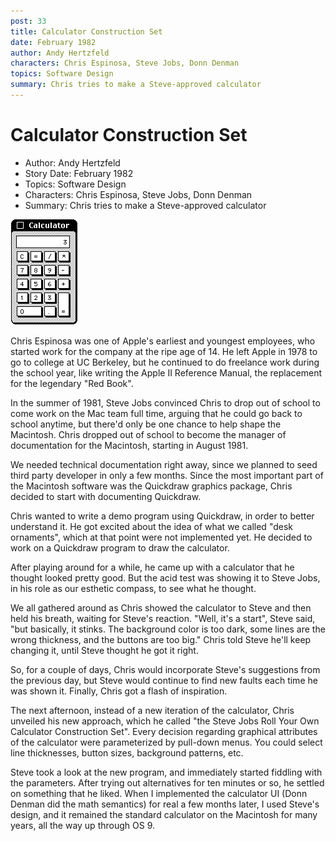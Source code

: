 ```yaml
---
post: 33
title: Calculator Construction Set
date: February 1982
author: Andy Hertzfeld
characters: Chris Espinosa, Steve Jobs, Donn Denman
topics: Software Design
summary: Chris tries to make a Steve-approved calculator
---
```


# Calculator Construction Set
* Author: Andy Hertzfeld
* Story Date: February 1982
* Topics: Software Design
* Characters: Chris Espinosa, Steve Jobs, Donn Denman
* Summary: Chris tries to make a Steve-approved calculator

![The Calculator](images/calculator.gif) 
    
Chris Espinosa was one of Apple's earliest and youngest employees, who started work for the company at the ripe age of 14.  He left Apple in 1978 to go to college at UC Berkeley, but he continued to do freelance work during the school year, like writing the Apple II Reference Manual, the replacement for the legendary "Red Book".

In the summer of 1981, Steve Jobs convinced Chris to drop out of school to come work on the Mac team full time, arguing that he could go back to school anytime, but there'd only be one chance to help shape the Macintosh.   Chris dropped out of school to become the manager of documentation for the Macintosh, starting in August 1981.

We needed technical documentation right away, since we planned to seed third party developer in only a few months.  Since the most important part of the Macintosh software was the Quickdraw graphics package, Chris decided to start with documenting Quickdraw.

Chris wanted to write a demo program using Quickdraw, in order to better understand it.  He got excited about the idea of what we called "desk ornaments", which at that point were not implemented yet.  He decided to work on a Quickdraw program to draw the calculator.

After playing around for a while, he came up with a calculator that he thought looked pretty good.  But the acid test was showing it to Steve Jobs, in his role as our esthetic compass,  to see what he thought.

We all gathered around as Chris showed the calculator to Steve and then held his breath, waiting for Steve's reaction.  "Well, it's a start", Steve said, "but basically, it stinks.  The background color is too dark, some lines are the wrong thickness, and the buttons are too big."  Chris told Steve he'll keep changing it, until Steve thought he got it right.

So, for a couple of days, Chris would incorporate Steve's suggestions from the previous day, but Steve would continue to find new faults each time he was shown it.  Finally, Chris got a flash of inspiration.

The next afternoon, instead of a new iteration of the calculator, Chris unveiled his new approach, which he called "the Steve Jobs Roll Your Own Calculator Construction Set".  Every decision regarding graphical attributes of the calculator were parameterized by pull-down menus.  You could select line thicknesses, button sizes, background patterns, etc.

Steve took a look at the new program, and immediately started fiddling with the parameters.  After trying out alternatives for ten minutes or so, he settled on something that he liked.  When I implemented the calculator UI (Donn Denman did the math semantics) for real a few months later, I used Steve's design, and it remained the standard calculator on the Macintosh for many years, all the way up through OS 9.